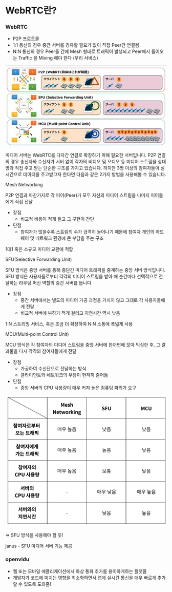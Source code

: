 # WebRTC란?

### WebRTC

- P2P 프로토콜
- 1:1 통신의 경우 중간 서버를 경유할 필요가 없이 직접 Peer간 연결됨
- N:N 통신의 경우 Peer들 간에 Mesh 형태로 트래픽이 발생되고 Peer에서 들어오는 Traffic 을 Mixing 해야 한다 (우리 서비스)

![img1](img/Untitled.png)

미디어 서버는 WebRTC를 다자간 연결로 확장하기 위해 필요한 서버입니다. P2P 연결의 경우 송신자와 수신자가 서버 없이 각자의 비디오 및 오디오 등 미디어 스트림을 상대방과 직접 주고 받는 단순한 구조를 가지고 있습니다. 하지만 3명 이상의 참여자들이 실시간으로 데이터를 주고받고자 한다면 다음과 같은 2가지 방법을 사용해볼 수 있습니다.

Mesh Networking

P2P 연결과 마찬가지로 각 피어(Peer)가 모두 자신의 미디어 스트림을 나머지 피어들에게 직접 전달

- 장점
    - 비교적 비용이 적게 들고 그 구현이 간단
- 단점
    - 참여자가 많을수록 스트림의 수가 급격히 늘어나기 때문에 참여자 개인의 하드웨어 및 네트워크 환경에 큰 부담을 주는 구조

1대1 혹은 소규모 미디어 교환에 적합

SFU(Selective Forwarding Unit)

SFU 방식은 중앙 서버를 통해 종단간 미디어 트래픽을 중계하는 중앙 서버 방식입니다. SFU 방식은 사용자들로부터 각각의 미디어 스트림을 받아 매 순간마다 선택적으로 전달하는 라우팅 머신 역할의 중간 서버를 둡니다

- 장점
    - 중간 서버에서는 별도의 미디어 가공 과정을 거치지 않고 그대로 각 사용자들에게 전달
    - 비교적 서버에 부하가 적게 걸리고 지연시간 역시 낮음

1:N 스트리밍 서비스, 혹은 조금 더 확장하여 N:N 소통에 폭넓게 사용

MCU(Multi-point Control Unit)

MCU 방식은 각 참여자의 미디어 스트림을 중앙 서버에 한꺼번에 모아 믹싱한 후, 그 결과물을 다시 각각의 참여자들에게 전달

- 장점
    - 가공하여 수신단으로 전달하는 방식
    - 클라이언트와 네트워크의 부담이 현저히 줄어듦
- 단점
    - 중앙 서버의 CPU 사용량이 매우 커져 높은 컴퓨팅 파워가 요구

![img2](img/Untitled%201.png)

⇒ SFU 방식을 사용해야 할 듯!

janus - SFU 미디어 서버 기능 제공

### openvidu

- 웹 또는 모바일 애플리케이션에서 화상 통화 추가를 용이하게하는 플랫폼
- 개발자가 코드에 미치는 영향을 최소화하면서 앱에 실시간 통신을 매우 빠르게 추가 할 수 있도록 도와줌!